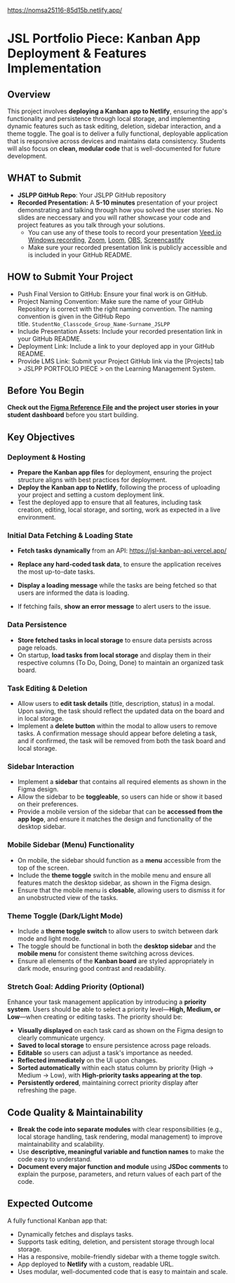 https://nomsa25116-85d15b.netlify.app/
# JSL Portfolio Piece: Kanban App Deployment & Features Implementation

## Overview

This project involves **deploying a Kanban app to Netlify**, ensuring the app's functionality and persistence through local storage, and implementing dynamic features such as task editing, deletion, sidebar interaction, and a theme toggle. The goal is to deliver a fully functional, deployable application that is responsive across devices and maintains data consistency. Students will also focus on **clean, modular code** that is well-documented for future development.

## WHAT to Submit

- **JSLPP GitHub Repo**: Your JSLPP GitHub repository
- **Recorded Presentation:** A **5-10 minutes** presentation of your project demonstrating and talking through how you solved the user stories. No slides are neccessary and you will rather showcase your code and project features as you talk through your solutions.
  - You can use any of these tools to record your presentation [Veed.io](https://www.veed.io/) [Windows recording](https://www.microsoft.com/en-us/windows/learning-center/how-to-record-screen-windows-11), [Zoom](https://www.zoom.com/), [Loom](https://www.loom.com/), [OBS](https://obsproject.com/), [Screencastify](https://www.screencastify.com/)
  - Make sure your recorded presentation link is publicly accessible and is included in your GitHub README.

## HOW to Submit Your Project

- Push Final Version to GitHub: Ensure your final work is on GitHub.
- Project Naming Convention: Make sure the name of your GitHub Repository is correct with the right naming convention. The naming convention is given in the GitHub Repo title. `StudentNo_Classcode_Group_Name-Surname_JSLPP`
- Include Presentation Assets: Include your recorded presentation link in your GitHub README.
- Deployment Link: Include a link to your deployed app in your GitHub README.
- Provide LMS Link: Submit your Project GitHub link via the [Projects] tab > JSLPP PORTFOLIO PIECE > on the Learning Management System.

## Before You Begin

**Check out the [Figma Reference File](https://www.figma.com/design/y7bFCUYL5ZHfPeojACBXg2/Challenges-%7C-JSL?node-id=6033-11092&t=XbQhBWPYxXDAqp3x-1) and the project user stories in your student dashboard** before you start building.

## Key Objectives

### Deployment & Hosting

- **Prepare the Kanban app files** for deployment, ensuring the project structure aligns with best practices for deployment.
- **Deploy the Kanban app to Netlify**, following the process of uploading your project and setting a custom deployment link.
- Test the deployed app to ensure that all features, including task creation, editing, local storage, and sorting, work as expected in a live environment.

### Initial Data Fetching & Loading State

- **Fetch tasks dynamically** from an API: https://jsl-kanban-api.vercel.app/

- **Replace any hard-coded task data**, to ensure the application receives the most up-to-date tasks.

- **Display a loading message** while the tasks are being fetched so that users are informed the data is loading.
- If fetching fails, **show an error message** to alert users to the issue.

### Data Persistence

- **Store fetched tasks in local storage** to ensure data persists across page reloads.
- On startup, **load tasks from local storage** and display them in their respective columns (To Do, Doing, Done) to maintain an organized task board.

### Task Editing & Deletion

- Allow users to **edit task details** (title, description, status) in a modal. Upon saving, the task should reflect the updated data on the board and in local storage.
- Implement a **delete button** within the modal to allow users to remove tasks. A confirmation message should appear before deleting a task, and if confirmed, the task will be removed from both the task board and local storage.

### Sidebar Interaction

- Implement a **sidebar** that contains all required elements as shown in the Figma design.
- Allow the sidebar to be **toggleable**, so users can hide or show it based on their preferences.
- Provide a mobile version of the sidebar that can be **accessed from the app logo**, and ensure it matches the design and functionality of the desktop sidebar.

### Mobile Sidebar (Menu) Functionality

- On mobile, the sidebar should function as a **menu** accessible from the top of the screen.
- Include the **theme toggle** switch in the mobile menu and ensure all features match the desktop sidebar, as shown in the Figma design.
- Ensure that the mobile menu is **closable**, allowing users to dismiss it for an unobstructed view of the tasks.

### Theme Toggle (Dark/Light Mode)

- Include a **theme toggle switch** to allow users to switch between dark mode and light mode.
- The toggle should be functional in both the **desktop sidebar** and the **mobile menu** for consistent theme switching across devices.
- Ensure all elements of the **Kanban board** are styled appropriately in dark mode, ensuring good contrast and readability.

### Stretch Goal: Adding Priority (Optional)

Enhance your task management application by introducing a **priority system**. Users should be able to select a priority level—**High, Medium, or Low**—when creating or editing tasks. The priority should be:

- **Visually displayed** on each task card as shown on the Figma design to clearly communicate urgency.
- **Saved to local storage** to ensure persistence across page reloads.
- **Editable** so users can adjust a task's importance as needed.
- **Reflected immediately** on the UI upon changes.
- **Sorted automatically** within each status column by priority (High → Medium → Low), with **High-priority tasks appearing at the top**.
- **Persistently ordered**, maintaining correct priority display after refreshing the page.

## Code Quality & Maintainability

- **Break the code into separate modules** with clear responsibilities (e.g., local storage handling, task rendering, modal management) to improve maintainability and scalability.
- Use **descriptive, meaningful variable and function names** to make the code easy to understand.
- **Document every major function and module** using **JSDoc comments** to explain the purpose, parameters, and return values of each part of the code.

## Expected Outcome

A fully functional Kanban app that:

- Dynamically fetches and displays tasks.
- Supports task editing, deletion, and persistent storage through local storage.
- Has a responsive, mobile-friendly sidebar with a theme toggle switch.
- App deployed to **Netlify** with a custom, readable URL.
- Uses modular, well-documented code that is easy to maintain and scale.
